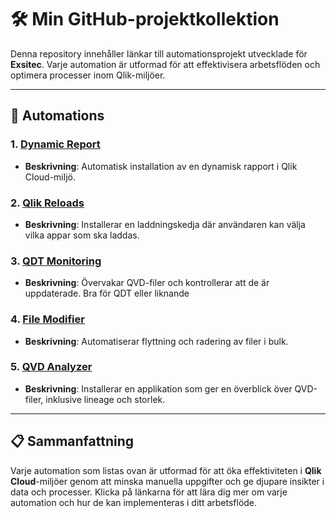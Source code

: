 # 🛠️ Min GitHub-projektkollektion

Denna repository innehåller länkar till automationsprojekt utvecklade för **Exsitec**. Varje automation är utformad för att effektivisera arbetsflöden och optimera processer inom Qlik-miljöer.

---

## 🔗 Automations

### 1. [Dynamic Report](https://github.com/KarlRikardLarsson/DynamicReport/tree/main)
- **Beskrivning**: Automatisk installation av en dynamisk rapport i Qlik Cloud-miljö.

### 2. [Qlik Reloads](https://github.com/KarlRikardLarsson/QlikReloads/tree/main)
- **Beskrivning**: Installerar en laddningskedja där användaren kan välja vilka appar som ska laddas.

### 3. [QDT Monitoring](https://github.com/KarlRikardLarsson/QDT-Monitoring/tree/main)
- **Beskrivning**: Övervakar QVD-filer och kontrollerar att de är uppdaterade. Bra för QDT eller liknande

### 4. [File Modifier](https://github.com/KarlRikardLarsson/FileModifier/tree/main)
- **Beskrivning**: Automatiserar flyttning och radering av filer i bulk.

### 5. [QVD Analyzer](https://github.com/KarlRikardLarsson/QVDanalyzer/tree/main)
- **Beskrivning**: Installerar en applikation som ger en överblick över QVD-filer, inklusive lineage och storlek.

---

## 📋 Sammanfattning

Varje automation som listas ovan är utformad för att öka effektiviteten i **Qlik Cloud**-miljöer genom att minska manuella uppgifter och ge djupare insikter i data och processer. Klicka på länkarna för att lära dig mer om varje automation och hur de kan implementeras i ditt arbetsflöde.

